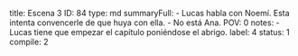 title:          Escena 3
ID:             84
type:           md
summaryFull:    - Lucas habla con Noemí. Esta intenta convencerle de que huya con ella.
                - No está Ana.
POV:            0
notes:          - Lucas tiene que empezar el capítulo poniéndose el abrigo.
label:          4
status:         1
compile:        2


